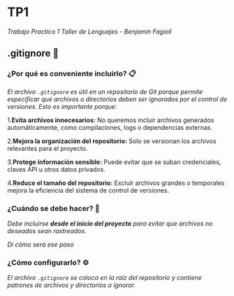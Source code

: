 # TP1

_Trabajo Practico 1 Taller de Lenguajes - Benjamin Fagioli_

## .gitignore 🚀

### ¿Por qué es conveniente incluirlo? 📋

_El archivo `.gitignore` es útil en un repositorio de Git porque permite especificar qué archivos o directorios deben ser ignorados por el control de versiones. Esto es importante porque:_

1.**Evita archivos innecesarios:** No queremos incluir archivos generados automáticamente, como compilaciones, logs o dependencias externas.

2.**Mejora la organización del repositorio:** Solo se versionan los archivos relevantes para el proyecto.

3.**Protege información sensible:** Puede evitar que se suban credenciales, claves API u otros datos privados.

4.**Reduce el tamaño del repositorio:** Excluir archivos grandes o temporales mejora la eficiencia del sistema de control de versiones.

### ¿Cuándo se debe hacer? 🔧

_Debe incluirse **desde el inicio del proyecto** para evitar que archivos no deseados sean rastreados._

_Dí cómo será ese paso_

### ¿Cómo configurarlo? ⚙️

_El archivo `.gitignore` se coloca en la raíz del repositorio y contiene patrones de archivos y directorios a ignorar._
